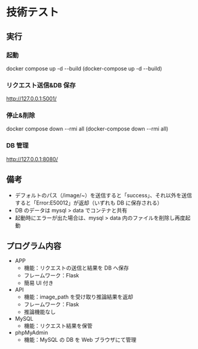 # 技術テスト

## 実行

### 起動

docker compose up -d --build
(docker-compose up -d --build)

### リクエスト送信&DB 保存

http://127.0.0.1:5001/

### 停止&削除

docker compose down --rmi all
(docker-compose down --rmi all)

### DB 管理

http://127.0.0.1:8080/

## 備考

- デフォルトのパス（/image/~）を送信すると「success」、それ以外を送信すると「Error:E50012」が返却（いずれも DB に保存される）
- DB のデータは mysql > data でコンテナと共有
- 起動時にエラーが出た場合は、mysql > data 内のファイルを削除し再度起動

## プログラム内容

- APP
  - 機能：リクエストの送信と結果を DB へ保存
  - フレームワーク：Flask
  - 簡易 UI 付き
- API
  - 機能：image_path を受け取り推論結果を返却
  - フレームワーク：Flask
  - 推論機能なし
- MySQL
  - 機能：リクエスト結果を保管
- phpMyAdmin
  - 機能：MySQL の DB を Web ブラウザにて管理